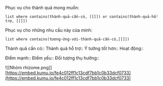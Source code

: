 Phục vụ cho thành quả mong muốn:
```dataview
list where contains(thành-quả-cần-có, [[]]) or contains(thành-quả-hỗ-trợ, [[]])
```
Phục vụ cho những nhu cầu này của mình:
```dataview
list where contains(tương-ứng-với-thành-quả-cần-có,[[]])
```

Thành quả cần có::
Thành quả hỗ trợ::
Ý tưởng tốt hơn::
Hoạt động::

Điểm mạnh::
Điểm yếu::
Đối tượng thụ hưởng::

![[Nhóm rhizome.png]]
[https://embed.kumu.io/fe4c012ff1c13cdf7bb1c0b33dcf0733](https://embed.kumu.io/fe4c012ff1c13cdf7bb1c0b33dcf0733)
